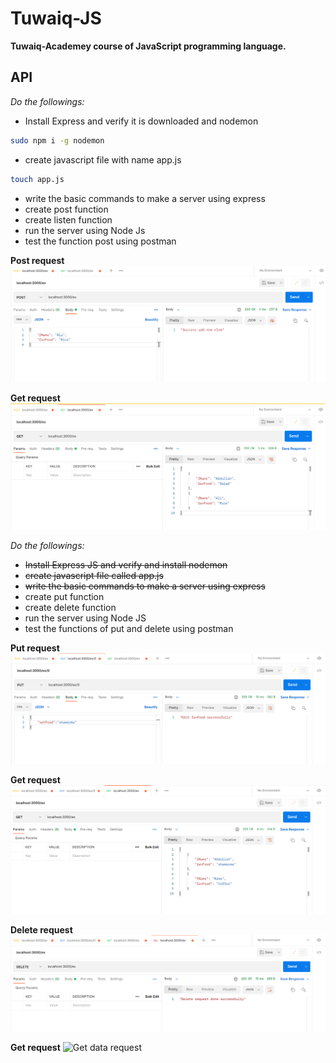 # Tuwaiq-JS

**Tuwaiq-Academey course of JavaScript programming language.**

## API
*Do the followings:*

- Install Express and verify it is downloaded and nodemon
```bash
sudo npm i -g nodemon
```
- create javascript file with name app.js
```bash
touch app.js
```
- write the basic commands to make a server using express
- create post function
- create listen function
- run the server using Node Js 
- test the function post using postman


**Post request**
![post data request](./image/Post.png)


**Get request**
![get data request](./image/get.png)

*Do the followings:*

- ~~Install Express JS and verify and install nodemon~~
- ~~create javascript file called app.js~~
- ~~write the basic commands to make a server using express~~
- create put function
- create delete function
- run the server using Node JS
- test the functions of put and delete using postman


**Put request**
![put data request](./image/putReq.png)


**Get request**
![get data request](./image/getReq.png)


**Delete request**
![delete data request](./image/deleteReq.png)


**Get request**
![Get data request](./image/gutRequest.png)
